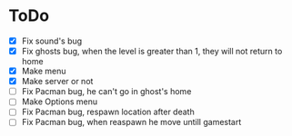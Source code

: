 # ToDo
- [X] Fix sound's bug
- [X] Fix ghosts bug, when the level is greater than 1, they will not return to home
- [X] Make menu
- [X] Make server or not  
- [ ] Fix Pacman bug, he can't go in ghost's home
- [ ] Make Options menu
- [ ] Fix Pacman bug, respawn location after death
- [ ] Fix Pacman bug, when reaspawn he move untill gamestart
